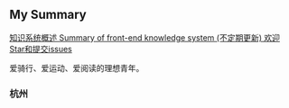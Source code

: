 ## My Summary

[知识系统概述 Summary of front-end knowledge system (不定期更新) 欢迎Star和提交issues](https://liweirose.github.io/knowledge-system/)

爱骑行、爱运动、爱阅读的理想青年。
### 杭州
